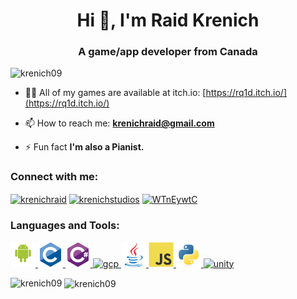 <h1 align="center">Hi 👋, I'm Raid Krenich</h1>
<h3 align="center">A game/app developer from Canada</h3>

<p align="left"> <img src="https://komarev.com/ghpvc/?username=krenich09&label=Profile%20views&color=0e75b6&style=flat" alt="krenich09" /> </p>

- 👨‍💻 All of my games are available at itch.io: [https://rq1d.itch.io/](https://rq1d.itch.io/)

- 📫 How to reach me: **krenichraid@gmail.com**

- ⚡ Fun fact **I'm also a Pianist.**

<h3 align="left">Connect with me:</h3>
<p align="left">
<a href="https://twitter.com/krenichraid" target="blank"><img align="center" src="https://raw.githubusercontent.com/rahuldkjain/github-profile-readme-generator/master/src/images/icons/Social/twitter.svg" alt="krenichraid" height="30" width="40" /></a>
<a href="https://instagram.com/krenichstudios" target="blank"><img align="center" src="https://raw.githubusercontent.com/rahuldkjain/github-profile-readme-generator/master/src/images/icons/Social/instagram.svg" alt="krenichstudios" height="30" width="40" /></a>
<a href="https://discord.gg/WTnEywtC" target="blank"><img align="center" src="https://raw.githubusercontent.com/rahuldkjain/github-profile-readme-generator/master/src/images/icons/Social/discord.svg" alt="WTnEywtC" height="30" width="40" /></a>
</p>

<h3 align="left">Languages and Tools:</h3>
<p align="left"> <a href="https://developer.android.com" target="_blank" rel="noreferrer"> <img src="https://raw.githubusercontent.com/devicons/devicon/master/icons/android/android-original-wordmark.svg" alt="android" width="40" height="40"/> </a> <a href="https://www.cprogramming.com/" target="_blank" rel="noreferrer"> <img src="https://raw.githubusercontent.com/devicons/devicon/master/icons/c/c-original.svg" alt="c" width="40" height="40"/> </a> <a href="https://www.w3schools.com/cs/" target="_blank" rel="noreferrer"> <img src="https://raw.githubusercontent.com/devicons/devicon/master/icons/csharp/csharp-original.svg" alt="csharp" width="40" height="40"/> </a> <a href="https://cloud.google.com" target="_blank" rel="noreferrer"> <img src="https://www.vectorlogo.zone/logos/google_cloud/google_cloud-icon.svg" alt="gcp" width="40" height="40"/> </a> <a href="https://www.java.com" target="_blank" rel="noreferrer"> <img src="https://raw.githubusercontent.com/devicons/devicon/master/icons/java/java-original.svg" alt="java" width="40" height="40"/> </a> <a href="https://developer.mozilla.org/en-US/docs/Web/JavaScript" target="_blank" rel="noreferrer"> <img src="https://raw.githubusercontent.com/devicons/devicon/master/icons/javascript/javascript-original.svg" alt="javascript" width="40" height="40"/> </a> <a href="https://www.python.org" target="_blank" rel="noreferrer"> <img src="https://raw.githubusercontent.com/devicons/devicon/master/icons/python/python-original.svg" alt="python" width="40" height="40"/> </a> <a href="https://unity.com/" target="_blank" rel="noreferrer"> <img src="https://www.vectorlogo.zone/logos/unity3d/unity3d-icon.svg" alt="unity" width="40" height="40"/> </a> </p>

<p><img align="left" src="https://github-readme-stats.vercel.app/api/top-langs?username=krenich09&show_icons=true&locale=en&layout=compact" alt="krenich09" /></p>

<p>&nbsp;<img align="center" src="https://github-readme-stats.vercel.app/api?username=krenich09&show_icons=true&locale=en" alt="krenich09" /></p>
